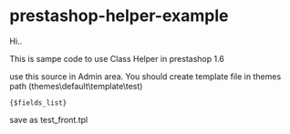# prestashop-helper-example

Hi..

This is sampe code to use Class Helper in prestashop 1.6

use this source in Admin area.
You should create template file in themes path (themes\default\template\test)


``` smarty
{$fields_list}
```

save as test_front.tpl
